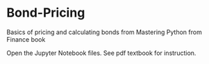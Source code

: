 # Bond-Pricing

Basics of pricing and calculating bonds from Mastering Python from Finance book

Open the Jupyter Notebook files. See pdf textbook for instruction.

